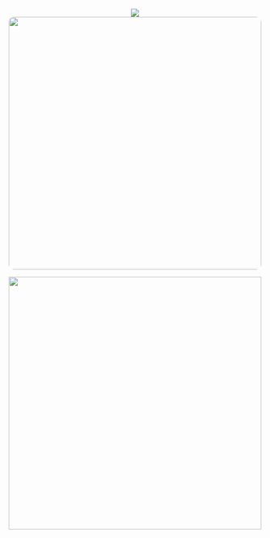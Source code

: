 <div align="center">
  <!-- dynamic typing effect -->
  <div style="margin-top: 20px;">
    <img src="https://readme-typing-svg.demolab.com?font=Fira+Code&pause=1000&width=435&lines=console.log(%22Hello%2C%20World%22);&center=true&size=27" />
  </div>
    
  <!-- knock code pictures -->
  <div>
    <img style="border-radius: 10px; width: 500px;" src="https://cdn.jsdelivr.net/gh/ledgerheathhh/ledgerheathhh/coding.gif" />
  </div>
  
  <!-- github stats -->
  <img width="500px" src="https://github-readme-stats-git-masterrstaa-rickstaa.vercel.app/api/top-langs/?username=ledgerheathhh&hide_title=true&hide_border=false&layout=compact&langs_count=6&text_color=000&icon_color=fff&bg_color=0,0,0,0&theme=dark" /><br>
</div>
